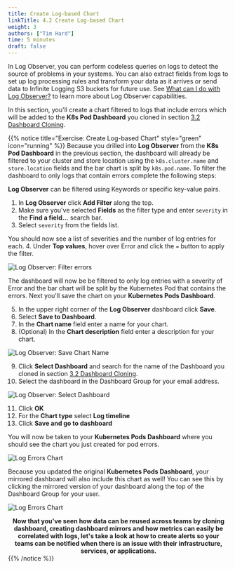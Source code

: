 ```yaml
---
title: Create Log-based Chart
linkTitle: 4.2 Create Log-based Chart
weight: 3
authors: ["Tim Hard"]
time: 5 minutes
draft: false
---
```


In Log Observer, you can perform codeless queries on logs to detect the source of problems in your systems. You can also extract fields from logs to set up log processing rules and transform your data as it arrives or send data to Infinite Logging S3 buckets for future use. See [What can I do with Log Observer?](https://docs.splunk.com/observability/en/logs/get-started-logs.html#logobserverfeatures) to learn more about Log Observer capabilities.

In this section, you'll create a chart filtered to logs that include errors which will be added to the **K8s Pod Dashboard** you cloned in section [3.2 Dashboard Cloning](../../3-reuse-content-across-teams/2-clone-dashboards).


{{% notice title="Exercise: Create Log-based Chart" style="green" icon="running" %}}
Because you drilled into **Log Observer** from the **K8s Pod Dashboard** in the previous section, the dashboard will already be filtered to your cluster and store location using the `k8s.cluster.name` and `store.location` fields and the bar chart is split by `k8s.pod.name`. To filter the dashboard to only logs that contain errors complete the following steps:

**Log Observer** can be filtered using Keywords or specific key-value pairs.
1. In **Log Observer** click **Add Filter** along the top.
2. Make sure you've selected **Fields** as the filter type and enter `severity` in the **Find a field...** search bar.
3. Select `severity` from the fields list.

You should now see a list of severities and the number of log entries for each.
4. Under **Top values**, hover over Error and click the `=` button to apply the filter.

![Log Observer: Filter errors](../../images/loc-filter-errors.png?width=40vw)

The dashboard will now be be filtered to only log entries with a severity of Error and the bar chart will be split by the Kubernetes Pod that contains the errors. Next you'll save the chart on your **Kubernetes Pods Dashboard**.

5. In the upper right corner of the **Log Observer** dashboard click **Save**.
6. Select **Save to Dashboard**.
7. In the **Chart name** field enter a name for your chart.
8. (Optional) In the **Chart description** field enter a description for your chart.

![Log Observer: Save Chart Name](../../images/loc-save-chart-name.png?width=40vw)

9. Click **Select Dashboard** and search for the name of the Dashboard you cloned in section [3.2 Dashboard Cloning](../../3-reuse-content-across-teams/2-clone-dashboards). 
10. Select the dashboard in the Dashboard Group for your email address.

![Log Observer: Select Dashboard](../../images/loc-select-dashboard.png?width=40vw)

11. Click **OK**
12. For the **Chart type** select **Log timeline**
13. Click **Save and go to dashboard** 

You will now be taken to your **Kubernetes Pods Dashboard** where you should see the chart you just created for pod errors.

![Log Errors Chart](../../images/k8s-pod-log-error-chart.png?width=40vw)

Because you updated the original **Kubernetes Pods Dashboard**, your mirrored dashboard will also include this chart as well! You can see this by clicking the mirrored version of your dashboard along the top of the Dashboard Group for your user.

![Log Errors Chart](../../images/k8s-pod-select-dashboard.png?width=40vw)

<center><b>
Now that you've seen how data can be reused across teams by cloning dashboard, creating dashboard mirrors and how metrics can easily be correlated with logs, let's take a look at how to create alerts so your teams can be notified when there is an issue with their infrastructure, services, or applications.
</b></center>
{{% /notice %}}
